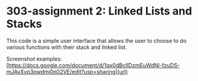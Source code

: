 # 303-assignment 2: Linked Lists and Stacks
This code is a simple user interface that allows the user to choose to do various functions with their stack and linked list.

Screenshot examples:
[https://docs.google.com/document/d/1qx0dBcIlDzmEuWdNl-fzuDS-mJAvXvp3pwdmj0n02VE/edit?usp=sharing](url)
